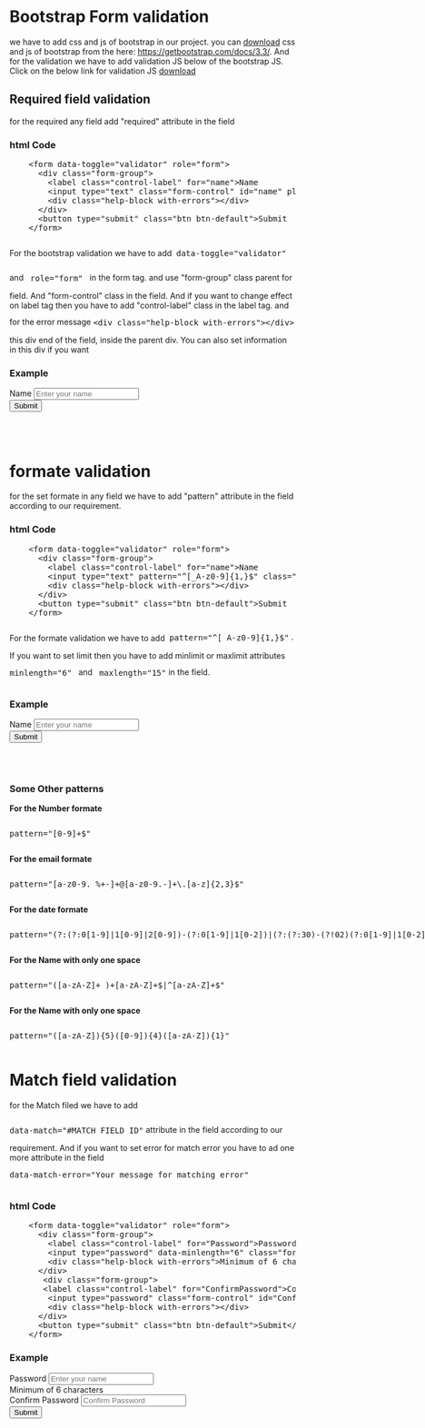 <div class="container">
		<h1>Bootstrap Form validation</h1>
		<p>we have to add css and js of bootstrap in our project. you can <a href="https://getbootstrap.com/docs/3.3/" target="_blank">download</a> css and js of bootstrap from the here: <a href="https://getbootstrap.com/docs/3.3/" target="_blank">https://getbootstrap.com/docs/3.3/</a>. And for the validation we have to add validation JS below of the bootstrap JS. Click on the below link for validation JS <a href="https://getbootstrap.com/docs/3.3/" target="_blank">download</a></p>
		<h2>Required field validation</h2>
		<p>for the required any field add "required" attribute in the field</p>
		<h3>html Code</h3>
<pre>
	&#60;form data-toggle="validator" role="form">
	  &#60;div class="form-group">
		&#60;label class="control-label" for="name">Name</label>
		&#60;input type="text" class="form-control" id="name" placeholder="Enter your name" required />
		&#60;div class="help-block with-errors">&#60;/div>
	  &#60;/div>
	  &#60;button type="submit" class="btn btn-default">Submit</button>
	&#60;/form></code>
</pre>
	<p style="display:inline-block;vertical-align:middle;">For the bootstrap validation we have to add &nbsp;<pre style="display:inline-block;vertical-align:middle;">data-toggle="validator"</pre>&nbsp; and &nbsp; <pre style="display:inline-block;vertical-align:middle;">role="form"</pre> &nbsp; in the form tag. and use "form-group" class parent for field. And "form-control" class in the field. And if you want to change effect on label tag then you have to add "control-label" class in the label tag. and for the error message <pre style="display:inline-block;vertical-align:middle;">&#60;div class="help-block with-errors">&#60;/div></pre> this div end of the field, inside the parent div. You can also set information in this div if you want</p>
	<h3>Example</h3>
		<form data-toggle="validator" role="form">
		  <div class="form-group">
			<label for="name" class="control-label">Name</label>
			<input type="text" class="form-control" id="name" placeholder="Enter your name" required />
			<div class="help-block with-errors"></div>
		  </div>
		  <button type="submit" class="btn btn-default">Submit</button>
		</form>
		<br /><br />
		<h1>formate validation </h1>
		<p>for the set formate in any field we have to add "pattern" attribute in the field according to our requirement.</p>
		<h3>html Code</h3>
<pre>
	&#60;form data-toggle="validator" role="form">
	  &#60;div class="form-group">
		&#60;label class="control-label" for="name">Name</label>
		&#60;input type="text" pattern="^[_A-z0-9]{1,}$" class="form-control" id="name" placeholder="Enter your name" required />
		&#60;div class="help-block with-errors">&#60;/div>
	  &#60;/div>
	  &#60;button type="submit" class="btn btn-default">Submit</button>
	&#60;/form></code>
</pre>
	<p style="display:inline-block;vertical-align:middle;">For the formate validation we have to add &nbsp;<pre style="display:inline-block;vertical-align:middle;">pattern="^[_A-z0-9]{1,}$"</pre>&nbsp;. If you want to set limit then you have to add minlimit or maxlimit attributes <pre style="display:inline-block;vertical-align:middle;">minlength="6"</pre> &nbsp; and &nbsp; <pre style="display:inline-block;vertical-align:middle;">maxlength="15"</pre> in the field.</p>
	<h3>Example</h3>
		<form data-toggle="validator" role="form">
		  <div class="form-group">
			<label for="name" class="control-label">Name</label>
			<input type="text" pattern="^[_A-z]{1,}$" class="form-control" id="name" placeholder="Enter your name" required />
			<div class="help-block with-errors"></div>
		  </div>
		  <button type="submit" class="btn btn-default">Submit</button>
		</form>
		<br /><br />
		<h3>Some Other patterns </h3>
			<p><b>For the Number formate</b> <pre style="display:inline-block;vertical-align:middle;">pattern="[0-9]+$"</pre></p>
			<p><b>For the email formate</b> <pre style="display:inline-block;vertical-align:middle;">pattern="[a-z0-9._%+-]+@[a-z0-9.-]+\.[a-z]{2,3}$"</pre></p>
			<p><b>For the date formate</b> <pre style="display:inline-block;vertical-align:middle;">pattern="(?:(?:0[1-9]|1[0-9]|2[0-9])-(?:0[1-9]|1[0-2])|(?:(?:30)-(?!02)(?:0[1-9]|1[0-2]))|(?:31-(?:0[13578]|1[02])))-(?:19|20)[0-9]{2}"</pre></p>
			<p><b>For the Name with only one space</b> <pre style="display:inline-block;vertical-align:middle;">pattern="([a-zA-Z]+ )+[a-zA-Z]+$|^[a-zA-Z]+$"</pre></p>
			<p><b>For the Name with only one space</b> <pre style="display:inline-block;vertical-align:middle;">pattern="([a-zA-Z]){5}([0-9]){4}([a-zA-Z]){1}"</pre></p>
			<h1>Match field validation </h1>
		<p>for the Match filed we have to add <pre style="display:inline-block;vertical-align:middle;">data-match="#MATCH_FIELD_ID"</pre> attribute in the field according to our requirement. And if you want to set error for match error you have to ad one more attribute in the field <pre style="display:inline-block;vertical-align:middle;">data-match-error="Your message for matching error"</pre></p>
		<h3>html Code</h3>
<pre>
	&#60;form data-toggle="validator" role="form">
	  &#60;div class="form-group">
		&#60;label class="control-label" for="Password">Password&#60;/label>
		&#60;input type="password" data-minlength="6" class="form-control" id="Password" placeholder="Enter your name" required />
		&#60;div class="help-block with-errors">Minimum of 6 characters&#60;/div>
	  &#60;/div>
	   &#60;div class="form-group">
	   &#60;label class="control-label" for="ConfirmPassword">Confirm Password&#60;/label>
        &#60;input type="password" class="form-control" id="ConfirmPassword" data-match="#Password" data-match-error="Whoops, Password not match" placeholder="Confirm Password" required />
        &#60;div class="help-block with-errors">&#60;/div>
      &#60;/div>
	  &#60;button type="submit" class="btn btn-default">Submit&#60;/button>
	&#60;/form>
</pre>
		<h3>Example</h3>
		<form data-toggle="validator" role="form">
	  <div class="form-group">
		<label class="control-label" for="Password">Password</label>
		<input type="password" data-minlength="6" class="form-control" id="Password" placeholder="Enter your name" required />
		<div class="help-block with-errors">Minimum of 6 characters</div>
	  </div>
	   <div class="form-group">
	   <label class="control-label" for="ConfirmPassword">Confirm Password</label>
        <input type="password" class="form-control" id="ConfirmPassword" data-match="#Password" data-match-error="Whoops, Password not match" placeholder="Confirm Password" required />
        <div class="help-block with-errors"></div>
      </div>
	  <button type="submit" class="btn btn-default">Submit</button>
	</form>
		<br /><br />
	</div>
